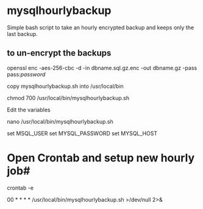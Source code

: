 # mysqlhourlybackup
Simple bash script to take an hourly encrypted backup and keeps only the last backup.
## to un-encrypt the backups ##

openssl enc -aes-256-cbc -d -in dbname.sql.gz.enc -out dbname.gz -pass pass:*password*

copy mysqlhourlybackup.sh into /usr/local/bin

chmod 700 /usr/local/bin/mysqlhourlybackup.sh


Edit the variables 

nano /usr/local/bin/mysqlhourlybackup.sh

set MSQL_USER
set MYSQL_PASSWORD
set MYSQL_HOST

# Open Crontab and setup new hourly job#

crontab -e

00 * * * * /usr/local/bin/mysqlhourlybackup.sh >/dev/null 2>&
